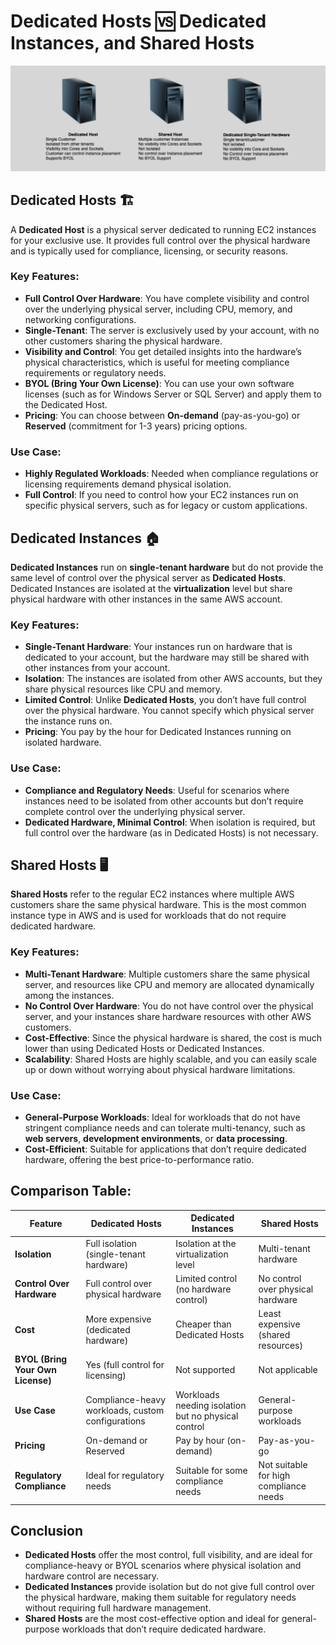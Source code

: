 # **Dedicated Hosts** 🆚 **Dedicated Instances**, and **Shared Hosts**

![alt text](images/dedicated-host-dedicated-instance-shared-host.png)

## **Dedicated Hosts 🏗️**

A **Dedicated Host** is a physical server dedicated to running EC2 instances for your exclusive use. It provides full control over the physical hardware and is typically used for compliance, licensing, or security reasons.

### **Key Features:**

- **Full Control Over Hardware**: You have complete visibility and control over the underlying physical server, including CPU, memory, and networking configurations.
- **Single-Tenant**: The server is exclusively used by your account, with no other customers sharing the physical hardware.
- **Visibility and Control**: You get detailed insights into the hardware’s physical characteristics, which is useful for meeting compliance requirements or regulatory needs.
- **BYOL (Bring Your Own License)**: You can use your own software licenses (such as for Windows Server or SQL Server) and apply them to the Dedicated Host.
- **Pricing**: You can choose between **On-demand** (pay-as-you-go) or **Reserved** (commitment for 1-3 years) pricing options.

### **Use Case:**

- **Highly Regulated Workloads**: Needed when compliance regulations or licensing requirements demand physical isolation.
- **Full Control**: If you need to control how your EC2 instances run on specific physical servers, such as for legacy or custom applications.

## **Dedicated Instances 🏠**

**Dedicated Instances** run on **single-tenant hardware** but do not provide the same level of control over the physical server as **Dedicated Hosts**. Dedicated Instances are isolated at the **virtualization** level but share physical hardware with other instances in the same AWS account.

### **Key Features:**

- **Single-Tenant Hardware**: Your instances run on hardware that is dedicated to your account, but the hardware may still be shared with other instances from your account.
- **Isolation**: The instances are isolated from other AWS accounts, but they share physical resources like CPU and memory.
- **Limited Control**: Unlike **Dedicated Hosts**, you don’t have full control over the physical hardware. You cannot specify which physical server the instance runs on.
- **Pricing**: You pay by the hour for Dedicated Instances running on isolated hardware.

### **Use Case:**

- **Compliance and Regulatory Needs**: Useful for scenarios where instances need to be isolated from other accounts but don’t require complete control over the underlying physical server.
- **Dedicated Hardware, Minimal Control**: When isolation is required, but full control over the hardware (as in Dedicated Hosts) is not necessary.

## **Shared Hosts 🖥️**

**Shared Hosts** refer to the regular EC2 instances where multiple AWS customers share the same physical hardware. This is the most common instance type in AWS and is used for workloads that do not require dedicated hardware.

### **Key Features:**

- **Multi-Tenant Hardware**: Multiple customers share the same physical server, and resources like CPU and memory are allocated dynamically among the instances.
- **No Control Over Hardware**: You do not have control over the physical server, and your instances share hardware resources with other AWS customers.
- **Cost-Effective**: Since the physical hardware is shared, the cost is much lower than using Dedicated Hosts or Dedicated Instances.
- **Scalability**: Shared Hosts are highly scalable, and you can easily scale up or down without worrying about physical hardware limitations.

### **Use Case:**

- **General-Purpose Workloads**: Ideal for workloads that do not have stringent compliance needs and can tolerate multi-tenancy, such as **web servers**, **development environments**, or **data processing**.
- **Cost-Efficient**: Suitable for applications that don’t require dedicated hardware, offering the best price-to-performance ratio.

## **Comparison Table:**

| **Feature**                       | **Dedicated Hosts**                               | **Dedicated Instances**                             | **Shared Hosts**                       |
| --------------------------------- | ------------------------------------------------- | --------------------------------------------------- | -------------------------------------- |
| **Isolation**                     | Full isolation (single-tenant hardware)           | Isolation at the virtualization level               | Multi-tenant hardware                  |
| **Control Over Hardware**         | Full control over physical hardware               | Limited control (no hardware control)               | No control over physical hardware      |
| **Cost**                          | More expensive (dedicated hardware)               | Cheaper than Dedicated Hosts                        | Least expensive (shared resources)     |
| **BYOL (Bring Your Own License)** | Yes (full control for licensing)                  | Not supported                                       | Not applicable                         |
| **Use Case**                      | Compliance-heavy workloads, custom configurations | Workloads needing isolation but no physical control | General-purpose workloads              |
| **Pricing**                       | On-demand or Reserved                             | Pay by hour (on-demand)                             | Pay-as-you-go                          |
| **Regulatory Compliance**         | Ideal for regulatory needs                        | Suitable for some compliance needs                  | Not suitable for high compliance needs |

## **Conclusion**

- **Dedicated Hosts** offer the most control, full visibility, and are ideal for compliance-heavy or BYOL scenarios where physical isolation and hardware control are necessary.
- **Dedicated Instances** provide isolation but do not give full control over the physical hardware, making them suitable for regulatory needs without requiring full hardware management.
- **Shared Hosts** are the most cost-effective option and ideal for general-purpose workloads that don’t require dedicated hardware.
